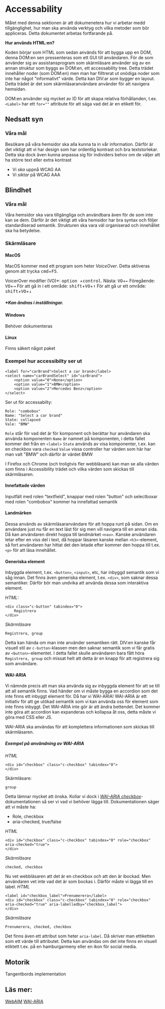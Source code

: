 # Accessability

Målet med denna sektionen är att dokumenetera hur vi arbetar medd tillgänglighet, hur man ska använda verktyg och vilka metoder som bör appliceras. Detta dokumentet arbetas fortfarande på.

**Hur används HTML:en?**

Koden börjar som HTML som sedan används för att bygga upp en DOM, denna DOM:en sen pressenteras som ett GUI till användaren. För de som använder sig av assistansprogram som skärmläsare använder sig av en annan struktur som byggs av DOM:en, ett accessability tree. 
Detta trädet innehåller noder (som DOM:en) men man har filltrerat ut onödiga noder som inte har något "informativt" värde. Detta kan DIV:ar som bygger en layout. Detta trädet är det som skärmläsaranvändare använder för att navigera hemsidan.

DOM:en använder sig mycket av ID för att skapa relativa förhållanden, t.ex. `<Label>` har ett `for=""` attribute för att säga vad det är en etikett för.

## Nedsatt syn

### Våra mål
Besökare på våra hemsidor  ska alla kunna ta in vår information. Därför är det viktigt att vi har design som har ordentlig kontrast och bra textstorlekar. Detta ska dock även kunna anpassa sig för individers behov om de väljer att ha större text eller extra kontrast

- Vi *ska* uppnå WCAG AA
- Vi *siktar* på WCAG AAA

## Blindhet
### Våra mål
Våra hemsidor ska vara tillgängliga och användbara även för de som inte kan se dem. Därför är det viktigt att våra hemsidor har bra syntax och följer standardiserad semantik. Strukturen ska vara väl organiserad och innehållet ska ha betydelse.


### Skärmläsare
####  MacOS

MacOS kommer med ett program som heter *VoiceOver*. Detta aktiveras genom att trycka <kbd>cmd</kbd>+<kbd>F5</kbd>.

VoicerOver modifier (VO)*: <kbd>option </kbd>+<kbd>control</kbd>.
Nästa: <kbd>VO</kbd>+<kbd>&#8592;</kbd>
Föregående: <kbd>VO</kbd>+<kbd>&#8594;</kbd> 
För att gå in i ett område: <kbd>shift</kbd>+<kbd>VO</kbd>+<kbd>&#8593;</kbd>
För att gå ur ett område: <kbd>shift</kbd>+<kbd>VO</kbd>+<kbd>&#8595;</kbd>

##### *Kan ändras i inställningar.

#### Windows
Behöver dokumenteras

#### Linux
Finns säkert något paket

### Exempel hur accessibilty ser ut

```
<label for="carBrand">Select a car brand</label>
<select name="carBrandSelect" id="carBrand">
	<option value="0">None</option>
	<option value="1">BMW</option>
	<option value="2">Mercedes Benz</option>
</select>
```
Ser ut för accessabilty:

```
Role: "combobox"
Name: "Select a car brand"
State: collapsed
Vale: "BMW"

```

`Role` står för vad det är för komponent och berättar hur användaren ska använda komponenten
`Name` är namnet på komponenten, i detta fallet kommer det från en `<label>`
`State` används av visa komponenter, t.ex. kan en checkbox vara `checked`
`Value` vissa controller har värden som här har man valt "BMW" och därför är värdet BMW

I Firefox och Chrome (och troligtvis fler webbläsare) kan man se alla värden som finns i Accessibility trädet och vilka värden som skickas till skärmläsaren.

#### Innefattade värden
Inputfält med rolen "textfield", knappar med rolen "button" och  selectboxar med rolen "combobox" kommer ha innefattad semantik

#### Landmärken
Dessa används av skärmläsaranvändare för att hoppa runt på sidan. Om en användare just nu får en text läst för sig men vill navigera till en annan sida. Då kan användaren direkt hoppa till landmärket `<nav>`.  Kanske användaren letar efter en viss del i text, då hoppar läsaren kanske mellan `<h3>`-element, så fort användaren har hittat det den letade efter kommer den hoppa till t.ex. `<p>` för att läsa innehållet.

#### Generiska element
Inbyggda element, t.ex. `<button>`, `<input>`, etc, har inbyggd semantik som vi såg innan. Det finns även generiska element, t.ex. `<div>`, som saknar dessa semantiker. Därför bör man undvika att använda dessa som interaktiva element.

*HTML:*
```
<div class="c-button" tabindex="0">
	Registrera
</div>
```
*Skärmläsare*
```
Registrera, group
```

Detta kan hända om man inte använder semantiken rätt. DIV:en kanske får visuell stil av `c-button`-klassen men den saknar semantik som vi får gratis av `<button>`-elementet. I detta fallet skulle användaren bara fått höra `Registrera, group` och missat helt att detta är en knapp för att registrera sig som användare.

#### WAI-ARIA
Vi nämnde precis att man ska använda sig av inbyggda element för att se till att all semantik finns. Vad händer om vi måste bygga en accordion som det inte finns ett inbyggt element för. 
Då har vi WAI-ARIA! WAI-ARIA är ett initiativ för att ge utökad semantik som vi kan använda oss för element som inte finns inbyggt.
Det WAI-ARIA inte gör är att ändra bettendet. Det kommer inte göra att accordion kan expanderas och kollapsa åt oss, detta måste vi göra med CSS eller JS.

WAI-ARIA ska användas för att komplettera informationen som skickas till skärmläsaren.

##### Exempel på användning av WAI-ARIA
*HTML*
```
<div id="checkbox" class="c-checkbox" tabindex="0">
</div>
```
Skärmläsare:
```
group
```

Detta lämnar mycket att önska. Kollar vi dock i *[WAI-ARIA checkbox](https://www.w3.org/TR/wai-aria-practices-1.1/#checkbox)*-dokumentationen så ser vi vad vi behöver lägga till. 
Dokumentationen säger att vi måste ha: 
 - Role, checkbox
 - aria-checked, true/false

*HTML*
```
<div id="checkbox" class="c-checkbox" tabindex="0" role="checkbox" aria-checked="true">
</div>
```
*Skärmläsare*
```
checked, checkbox
```
Nu vet webbläsaren att det är en checkbox och att den är ibockad. Men användaren vet inte vad det är som bockas i. Därför måste vi lägga till en label.
*HTML*
```
<label id="checkbox_label">Prenumerera</label>
<div id="checkbox" class="c-checkbox" tabindex="0" role="checkbox" aria-checked="true" aria-labelledby="checkbox_label">
</div>
```
*Skärmläsare*
```
Prenumerera, checked, checkbox
```

Det finns även ett attribut som heter `aria-label`. Då skriver man ettiketten som ett värde till attributet. Detta kan användas om det inte finns en visuell etiktett t.ex. på en hamburgarmeny eller en ikon för social media.


## Motorik
Tangentbords implementation


## Läs mer:
[WebAIM](https://webaim.org/)
[WAI-ARIA](https://www.w3.org/TR/wai-aria-practices-1.1/)
